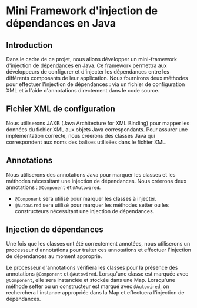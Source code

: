 # Mini Framework d'injection de dépendances en Java

## Introduction
Dans le cadre de ce projet, nous allons développer un mini-framework d'injection de dépendances en Java. Ce framework permettra aux développeurs de configurer et d'injecter les dépendances entre les différents composants de leur application. Nous fournirons deux méthodes pour effectuer l'injection de dépendances : via un fichier de configuration XML et à l'aide d'annotations directement dans le code source.

## Fichier XML de configuration
Nous utiliserons JAXB (Java Architecture for XML Binding) pour mapper les données du fichier XML aux objets Java correspondants. Pour assurer une implémentation correcte, nous créerons des classes Java qui correspondent aux noms des balises utilisées dans le fichier XML.

## Annotations
Nous utiliserons des annotations Java pour marquer les classes et les méthodes nécessitant une injection de dépendances. Nous créerons deux annotations : `@Component` et `@Autowired`.

- `@Component` sera utilisé pour marquer les classes à injecter.
- `@Autowired` sera utilisé pour marquer les méthodes setter ou les constructeurs nécessitant une injection de dépendances.

## Injection de dépendances
Une fois que les classes ont été correctement annotées, nous utiliserons un processeur d'annotations pour traiter ces annotations et effectuer l'injection de dépendances au moment approprié.

Le processeur d'annotations vérifiera les classes pour la présence des annotations `@Component` et `@Autowired`. Lorsqu'une classe est marquée avec `@Component`, elle sera instanciée et stockée dans une Map. Lorsqu'une méthode setter ou un constructeur est marqué avec `@Autowired`, on recherchera l'instance appropriée dans la Map et effectuera l'injection de dépendances.
